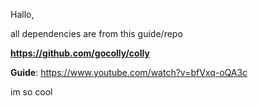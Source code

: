 Hallo,

all dependencies are from this guide/repo

**https://github.com/gocolly/colly**

**Guide**: https://www.youtube.com/watch?v=bfVxq-oQA3c



im so cool

